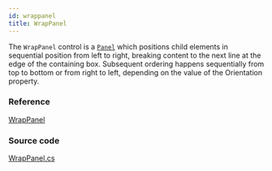```yaml
---
id: wrappanel
title: WrapPanel
---
```


The `WrapPanel` control is a [`Panel`](https://docs.avaloniaui.net/docs/controls/panel) which positions child elements in sequential position from left to right, breaking content to the next line at the edge of the containing box. Subsequent ordering happens sequentially from top to bottom or from right to left, depending on the value of the Orientation property.

### Reference <a id="reference"></a>

[WrapPanel](http://reference.avaloniaui.net/api/Avalonia.Controls/WrapPanel/)

### Source code <a id="source-code"></a>

[WrapPanel.cs](https://github.com/AvaloniaUI/Avalonia/blob/master/src/Avalonia.Controls/WrapPanel.cs)
